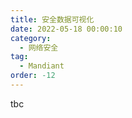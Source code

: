 ```yaml
---
title: 安全数据可视化
date: 2022-05-18 00:00:10
category:
  - 网络安全
tag:
  - Mandiant
order: -12
---
```


tbc